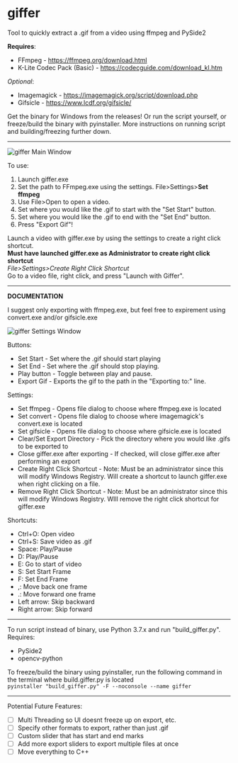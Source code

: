 # giffer
Tool to quickly extract a .gif from a video using ffmpeg and PySide2

**Requires**:  
* FFmpeg - https://ffmpeg.org/download.html
* K-Lite Codec Pack (Basic) - https://codecguide.com/download_kl.htm

*Optional*:  
* Imagemagick - https://imagemagick.org/script/download.php
* Gifsicle - https://www.lcdf.org/gifsicle/

Get the binary for Windows from the releases! Or run the script yourself, or freeze/build the binary with pyinstaller. More instructions on running script and building/freezing further down.

-------------------------------------------------------------

![giffer Main Window](https://i.imgur.com/ZJpjCIW.png)

To use:
1. Launch giffer.exe
1. Set the path to FFmpeg.exe using the settings. File>Settings>**Set ffmpeg**
1. Use File>Open to open a video.
1. Set where you would like the .gif to start with the "Set Start" button.
1. Set where you would like the .gif to end with the "Set End" button.
1. Press "Export Gif"!

Launch a video with giffer.exe by using the settings to create a right click shortcut.  
**Must have launched giffer.exe as Administrator to create right click shortcut**  
*File>Settings>Create Right Click Shortcut*  
Go to a video file, right click, and press "Launch with Giffer".

--------------------------------------------------------------

**DOCUMENTATION**

I suggest only exporting with ffmpeg.exe, but feel free to expirement using convert.exe and/or gifsicle.exe

![giffer Settings Window](https://i.imgur.com/olKRV2L.png)

Buttons:
* Set Start - Set where the .gif should start playing
* Set End - Set where the .gif should stop playing.
* Play button - Toggle between play and pause.
* Export Gif - Exports the gif to the path in the "Exporting to:" line.

Settings:  
* Set ffmpeg - Opens file dialog to choose where ffmpeg.exe is located
* Set convert - Opens file dialog to choose where imagemagick's convert.exe is located
* Set gifsicle - Opens file dialog to choose where gifsicle.exe is located
* Clear/Set Export Directory - Pick the directory where you would like .gifs to be exported to
* Close giffer.exe after exporting - If checked, will close giffer.exe after performing an export
* Create Right Click Shortcut - Note: Must be an administrator since this will modify Windows Registry. Will create a shortcut to launch giffer.exe when right clicking on a file.
* Remove Right Click Shortcut - Note: Must be an administrator since this will modify Windows Registry. WIll remove the right click shortcut for giffer.exe

Shortcuts:  
* Ctrl+O: Open video
* Ctrl+S: Save video as .gif
* Space: Play/Pause
* D: Play/Pause
* E: Go to start of video
* S: Set Start Frame
* F: Set End Frame
* ,: Move back one frame
* .: Move forward one frame
* Left arrow: Skip backward
* Right arrow: Skip forward

---------------------------------------------------------------

To run script instead of binary, use Python 3.7.x and run "build_giffer.py".  
Requires:  
* PySide2
* opencv-python

To freeze/build the binary using pyinstaller, run the following command in the terminal where build.giffer.py is located  
```pyinstaller "build_giffer.py" -F --noconsole --name giffer```

----------------------------------------------------------------

Potential Future Features:
- [ ] Multi Threading so UI doesnt freeze up on export, etc.
- [ ] Specify other formats to export, rather than just .gif
- [ ] Custom slider that has start and end marks
- [ ] Add more export sliders to export multiple files at once
- [ ] Move everything to C++
